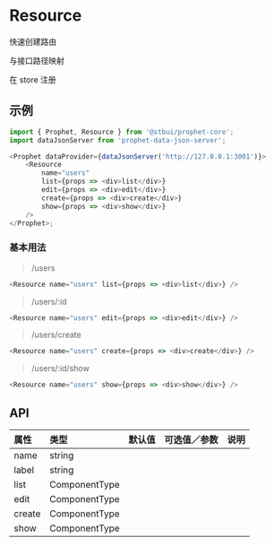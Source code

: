 # Resource

快速创建路由

与接口路径映射

在 store 注册

## 示例

```js
import { Prophet, Resource } from '@stbui/prophet-core';
import dataJsonServer from 'prophet-data-json-server';

<Prophet dataProvider={dataJsonServer('http://127.0.0.1:3001')}>
    <Resource
        name="users"
        list={props => <div>list</div>}
        edit={props => <div>edit</div>}
        create={props => <div>create</div>}
        show={props => <div>show</div>}
    />
</Prophet>;
```

### 基本用法

> /users

```js
<Resource name="users" list={props => <div>list</div>} />
```

> /users/:id

```js
<Resource name="users" edit={props => <div>edit</div>} />
```

> /users/create

```js
<Resource name="users" create={props => <div>create</div>} />
```

> /users/:id/show

```js
<Resource name="users" show={props => <div>show</div>} />
```

## API

| 属性   | 类型          | 默认值 | 可选值／参数 | 说明 |
| :----- | :------------ | :----- | :----------- | :--- |
| name   | string        |        |              |      |
| label  | string        |        |              |      |
| list   | ComponentType |        |              |      |
| edit   | ComponentType |        |              |      |
| create | ComponentType |        |              |      |
| show   | ComponentType |        |              |      |
